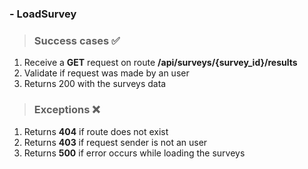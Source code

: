 ### - LoadSurvey
> ### Success cases ✅
1. Receive a **GET** request on route **/api/surveys/{survey_id}/results**
2. Validate if request was made by an user
3. Returns 200 with the surveys data

> ### Exceptions ❌
1. Returns **404** if route does not exist
2. Returns **403** if request sender is not an user
3. Returns **500** if error occurs while loading the surveys
